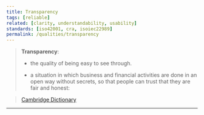 ```yaml
---
title: Transparency
tags: [reliable] 
related: [clarity, understandability, usability]
standards: [iso42001, cra, isoiec22989]
permalink: /qualities/transparency
---
```


>**Transparency**:
>
>* the quality of being easy to see through.
>
>* a situation in which business and financial activities are done in an open way without secrets, so that people can trust that they are fair and honest:

>[Cambridge Dictionary](https://dictionary.cambridge.org/dictionary/english/transparency)

<hr class="with-no-margin"/>

